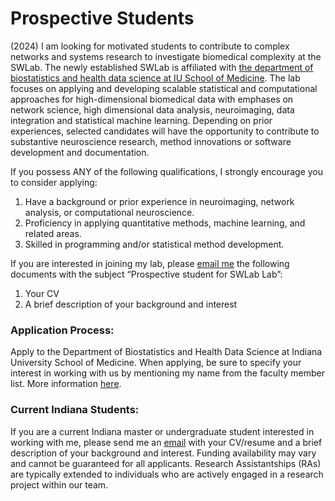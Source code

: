 # Prospective Students
(2024) I am looking for motivated students to contribute to complex networks and systems research to investigate biomedical complexity at the SWLab. The newly established SWLab is affiliated with  <a href="https://medicine.iu.edu/biostatistics" target="_blank"> the department of biostatistics and health data science at IU School of Medicine</a>. The lab focuses on applying and developing scalable statistical and computational approaches for high-dimensional biomedical data with emphases on network science, high dimensional data analysis, neuroimaging, data integration and statistical machine learning. Depending on prior experiences, selected candidates will have the opportunity to contribute to substantive neuroscience research, method innovations or software development and documentation. 


If you possess ANY of the following qualifications, I strongly encourage you to consider applying:  

1. Have a background or prior experience in neuroimaging, network analysis, or computational neuroscience.
1. Proficiency in applying quantitative methods, machine learning, and related areas.  
1. Skilled in programming and/or statistical method development.  


If you are interested in joining my lab, please [email me](mailto:selewang@iu.edu) the following documents with the subject “Prospective student for SWLab Lab”:  

1. Your CV
1. A brief description of your background and interest
### Application Process:
Apply to the Department of Biostatistics and Health Data Science at Indiana University School of Medicine. When applying, be sure to specify your interest in working with us by mentioning my name from the faculty member list. More information <a href="https://medicine.iu.edu/biostatistics/education/graduate-degrees" target="_blank">here</a>.


### Current Indiana Students:
If you are a current Indiana master or undergraduate student interested in working with me, please send me an [email](mailto:selewang@iu.edu) with your CV/resume and a brief description of your background and interest. Funding availability may vary and cannot be guaranteed for all applicants. Research Assistantships (RAs) are typically extended to individuals who are actively engaged in a research project within our team.
